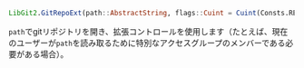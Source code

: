 ```julia
LibGit2.GitRepoExt(path::AbstractString, flags::Cuint = Cuint(Consts.REPOSITORY_OPEN_DEFAULT))
```

`path`でgitリポジトリを開き、拡張コントロールを使用します（たとえば、現在のユーザーが`path`を読み取るために特別なアクセスグループのメンバーである必要がある場合）。
